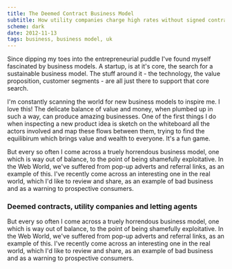 ```yaml
---
title: The Deemed Contract Business Model
subtitle: How utility companies charge high rates without signed contracts or consent
scheme: dark
date: 2012-11-13
tags: business, business model, uk
---
```


<p class="lead">Since dipping my toes into the entrepreneurial puddle I've found myself fascinated by business models. A startup, is at it's core, the search for a sustainable business model. The stuff around it - the technology, the value proposition, customer segments - are all just there to support that core search.</p>

I'm constantly scanning the world for new business models to inspire me. I love this! The delicate balance of value and money, when plumbed up in such a way, can produce amazing businesses.
One of the first things I do when inspecting a new product idea is sketch on the whiteboard all the actors involved and map these flows between them, trying to find the equilibirum which brings value and wealth to everyone. It's a fun game.

But every so often I come across a truely horrendous business model, one which is way out of balance, to the point of being shamefully exploitative. In the Web World, we've suffered from pop-up adverts and referral links, as an example of this.
I've recently come across an interesting one in the real world, which I'd like to review and share, as an example of bad business and as a warning to prospective consumers.

### Deemed contracts, utility companies and letting agents ###

But every so often I come across a truely horrendous business model, one which is way out of balance, to the point of being shamefully exploitative. In the Web World, we've suffered from pop-up adverts and referral links, as an example of this.
I've recently come across an interesting one in the real world, which I'd like to review and share, as an example of bad business and as a warning to prospective consumers.
